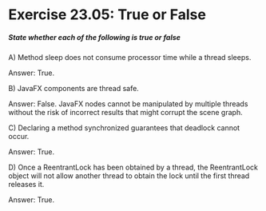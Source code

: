 # Exercise 23.05: True or False
##### State whether each of the following is true or false

A) Method sleep does not consume processor time while a thread sleeps.

Answer: True.

B) JavaFX components are thread safe.

Answer: False.  JavaFX nodes cannot be manipulated by multiple threads without the risk of incorrect results that might corrupt the scene graph.

C) Declaring a method synchronized guarantees that deadlock cannot occur.

Answer: True.

D) Once a ReentrantLock has been obtained by a thread, the ReentrantLock object will not allow another thread to obtain the lock until the first thread releases it.

Answer: True.